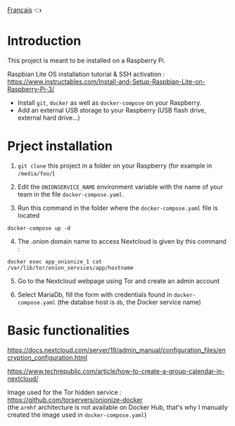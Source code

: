 [Français](https://github.com/rriclet/tor-cloud/blob/master/README.fr.md) 👈

# Introduction 

This project is meant to be installed on a Raspberry Pi.

Raspbian Lite OS installation tutorial & SSH activation :
https://www.instructables.com/Install-and-Setup-Raspbian-Lite-on-Raspberry-Pi-3/

- Install `git`, `docker` as well as `docker-compose` on your Raspberry.
- Add an external USB storage to your Raspberry (USB flash drive, external hard drive...)

# Prject installation

1. `git clone` this project in a folder on your Raspberry (for example in `/media/foo/`) 

2. Edit the `ONIONSERVICE_NAME` environment variable with the name of your team in the file `docker-compose.yaml`.

3. Run this command in the folder where the `docker-compose.yaml` file is located 
```
docker-compose up -d
```

4. The .onion domain name to access Nextcloud is given by this command :
```
docker exec app_onionize_1 cat /var/lib/tor/onion_services/app/hostname
```

5. Go to the Nextcloud webpage using Tor and create an admin account 

6. Select MariaDb, fill the form with credentials found in `docker-compose.yaml` (the databse host is `db`, the Docker service name)

# Basic functionalities

https://docs.nextcloud.com/server/19/admin_manual/configuration_files/encryption_configuration.html

https://www.techrepublic.com/article/how-to-create-a-group-calendar-in-nextcloud/

Image used for the Tor hidden service : https://github.com/torservers/onionize-docker  
(the `armhf` architecture is not available on Docker Hub, that's why I manually created the image used in `docker-compose.yaml`) 
